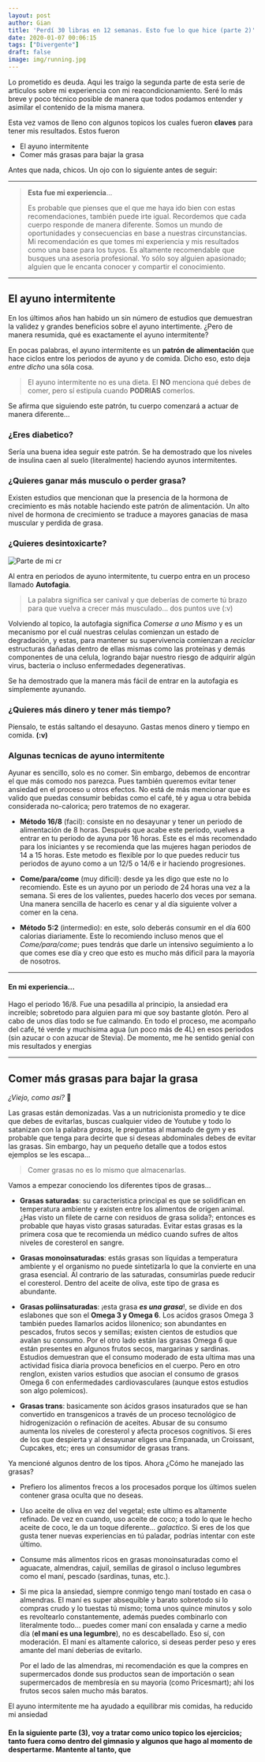 ```yaml
---
layout: post
author: Gian
title: 'Perdí 30 libras en 12 semanas. Esto fue lo que hice (parte 2)'
date: 2020-01-07 00:06:15
tags: ["Divergente"]
draft: false
image: img/running.jpg
---
```


Lo prometido es deuda. Aqui les traigo la segunda parte de esta serie de articulos sobre mi experiencia con mi reacondicionamiento. Seré lo más breve y poco técnico posible de manera que todos podamos entender y asimilar el contenido de la misma manera.

Esta vez vamos de lleno con algunos topicos los cuales fueron **claves** para tener mis resultados. Estos fueron

- El ayuno intermitente
- Comer más grasas para bajar la grasa

Antes que nada, chicos. Un ojo con lo siguiente antes de seguir:
<hr />

>**Esta fue mi experiencia**...
>
> Es probable que pienses que el que me haya ido bien con estas recomendaciones, también puede irte igual. Recordemos que cada cuerpo responde de manera diferente. Somos un mundo de oportunidades y consecuencias en base a nuestras circunstancias. Mi recomendación es que tomes mi experiencia y mis resultados como una base para los tuyos. Es altamente recomendable que busques una asesoria profesional. Yo sólo soy alguien apasionado; alguien que le encanta conocer y compartir el conocimiento.

<hr />

## El ayuno intermitente

En los últimos años han habido un sin número de estudios que demuestran la validez y grandes beneficios sobre el ayuno intertimente. ¿Pero de manera resumida, qué es exactamente el ayuno intermitente?

En pocas palabras, el ayuno intermitente es un **patrón de alimentación** que hace ciclos entre los periodos de ayuno y de comida. Dicho eso, esto deja *entre dicho* una sóla cosa.

> El ayuno intermitente no es una dieta. El **NO** menciona qué debes de comer, pero sí estipula cuando **PODRIAS** comerlos.

Se afirma que siguiendo este patrón, tu cuerpo comenzará a actuar de manera diferente...

### ¿Eres diabetico? 
Sería una buena idea seguir este patrón. Se ha demostrado que los niveles de insulina caen al suelo (literalmente) haciendo ayunos intermitentes.

### ¿Quieres ganar más musculo o perder grasa?
Existen estudios que mencionan que la presencia de la hormona de crecimiento es más notable haciendo este patrón de alimentación. Un alto nivel de hormona de crecimiento se traduce a mayores ganacias de masa muscular y perdida de grasa.

### ¿Quieres desintoxicarte?
![Parte de mi cr](img/autofagia.jpg)

Al entra en periodos de ayuno intermitente, tu cuerpo entra en un proceso llamado **Autofagia**.

>La palabra significa ser canival y que deberías de comerte tú brazo para que vuelva a crecer más musculado... dos puntos uve (:v)

Volviendo al topico, la autofagia significa *Comerse a uno Mismo* y es un mecanismo por el cuál nuestras celulas comienzan un estado de degradación, y estas, para mantener su supervivencia comienzan a *reciclar* estructuras dañadas dentro de ellas mismas como las proteínas y demás componentes de una celula, logrando bajar nuestro riesgo de adquirir algún virus, bacteria o incluso enfermedades degenerativas.

Se ha demostrado que la manera más fácil de entrar en la autofagia es simplemente ayunando.

### ¿Quieres más dinero y tener más tiempo?
Píensalo, te estás saltando el desayuno. Gastas menos dinero y tiempo en comida. **(:v)**

### Algunas tecnicas de ayuno intermitente

Ayunar es sencillo, solo es no comer. Sin embargo, debemos de encontrar el que más comodo nos parezca. Pues también queremos evitar tener ansiedad en el proceso u otros efectos. No está de más mencionar que es valido que puedas consumir bebidas como el café, té y agua u otra bebida considerada no-calorica; pero tratemos de no exagerar.

- **Método 16/8** (facil): consiste en no desayunar y tener un periodo de alimentación de 8 horas. Después que acabe este periodo, vuelves a entrar en tu periodo de ayuna por 16 horas. Este es el más recomendado para los iniciantes y se recomienda que las mujeres hagan periodos de 14 a 15 horas. Este metodo es flexible por lo que puedes reducir tus periodos de ayuno como a un 12/5 o 14/6 e ir haciendo progresiones.

- **Come/para/come** (muy dificil): desde ya les digo que este no lo recomiendo. Este es un ayuno por un periodo de 24 horas una vez a la semana. Si eres de los valientes, puedes hacerlo dos veces por semana. Una manera sencilla de hacerlo es cenar y al día siguiente volver a comer en la cena.

- **Método 5:2** (intermedio): en este, solo deberás consumir en el día 600 calorias diariamente. Este lo recomiendo incluso menos que el *Come/para/come*; pues tendrás que darle un intensivo seguimiento a lo que comes ese día y creo que esto es mucho más dificil para la mayoría de nosotros.

<hr />

#### En mi experiencia...
Hago el periodo 16/8. Fue una pesadilla al principio, la ansiedad era increible; sobretodo para alguien para mi que soy bastante glotón. Pero al cabo de unos días todo se fue calmando. En todo el proceso, me acompaño del café, té verde y muchisima agua (un poco más de 4L) en esos periodos (sin azucar o con azucar de Stevia). De momento, me he sentido genial con mis resultados y energias

<hr />

## Comer más grasas para bajar la grasa
*¿Viejo, como así?* 🤔

Las grasas están demonizadas. Vas a un nutricionista promedio y te dice que debes de evitarlas, buscas cualquier video de Youtube y todo lo satanizan con la palabra *grasas*, le preguntas al mamado de gym y es probable que tenga para decirte que si deseas abdominales debes de evitar las grasas. Sin embargo, hay un pequeño detalle que a todos estos ejemplos se les escapa...

 > Comer grasas no es lo mismo que almacenarlas.

Vamos a empezar conociendo los diferentes tipos de grasas...

-   **Grasas saturadas**: su caracteristica principal es que se solidifican en temperatura ambiente y existen entre los alimentos de origen animal. ¿Has visto un filete de carne con residuos de grasa solida?; entonces es probable que hayas visto grasas saturadas. Evitar estas grasas es la primera cosa que te recomienda un médico cuando sufres de altos niveles de coresterol en sangre.

-   **Grasas monoinsaturadas**: estás grasas son líquidas a temperatura ambiente y el organismo no puede sintetizarla lo que la convierte en una grasa esencial. Al contrario de las saturadas, consumirlas puede reducir el coresterol. Dentro del aceite de oliva, este tipo de grasa es abundante.

-   **Grasas poliinsaturadas**: ¡esta grasa ***es una grasa***!, se divide en dos eslabones que son el **Omega 3 y Omega 6**. Los acidos grasos Omega 3 también puedes llamarlos acidos lilonenico; son abundantes en pescados, frutos secos y semillas; existen cientos de estudios que avalan su consumo. Por el otro lado están las grasas Omega 6 que están presentes en algunos frutos secos, margarinas y sardinas. Estudios demuestran que el consumo moderado de esta ultima mas una actividad fisica diaria provoca beneficios en el cuerpo. Pero en otro renglon, existen varios estudios que asocian el consumo de grasos Omega 6 con enfermedades cardiovasculares (aunque estos estudios son algo polemicos).

-   **Grasas trans**: basicamente son ácidos grasos insaturados que se han convertido en transgenicos a través de un proceso tecnológico de hidrogenización o refinación de aceites. Abusar de su consumo aumenta los niveles de coresterol y afecta procesos cognitivos. Si eres de los que despierta y al desayunar eliges una Empanada, un Croissant, Cupcakes, etc; eres un consumidor de grasas trans.

Ya mencioné algunos dentro de los tipos. Ahora ¿Cómo he manejado las grasas?
  
- Prefiero los alimentos frecos a los procesados porque los últimos suelen contener grasa oculta que no deseas.
- Uso aceite de oliva en vez del vegetal; este ultimo es altamente refinado. De vez en cuando, uso aceite de coco; a todo lo que le hecho aceite de coco, le da un toque diferente... *galactico*. Si eres de los que gusta tener nuevas experiencias en tú paladar, podrías intentar con este último.
- Consume más alimentos ricos en grasas monoinsaturadas como el aguacate, almendras, cajuil, semillas de girasol o incluso legumbres como el maní, pescado (sardinas, tunas, etc.).
- Si me pica la ansiedad, siempre conmigo tengo maní tostado en casa o almendras. El maní es super absequible y barato sobretodo si lo compras crudo y lo tuestas tú mismo; toma unos quince minutos y solo es revoltearlo constantemente, además puedes combinarlo con literalmente todo... puedes comer maní con ensalada y carne a medio día (**el maní es una legumbre**), no es descabellado. Eso sí, con moderación. El maní es altamente calorico, si deseas perder peso y eres amante del maní deberías de evitarlo.

    Por el lado de las almendras, mi recomendación es que la compres en supermercados donde sus productos sean de importación o sean supermercados de membresía en su mayoria (como Pricesmart); ahi los frutos secos salen mucho más baratos.

El ayuno intermitente me ha ayudado a equilibrar mis comidas, ha reducido mi ansiedad 

#### En la siguiente parte (3), voy a tratar como unico topico los ejercicios; tanto fuera como dentro del gimnasio y algunos que hago al momento de despertarme. Mantente al tanto, que 

